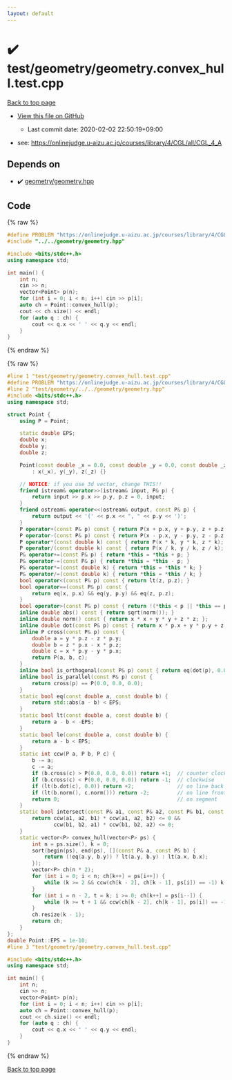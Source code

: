 ```yaml
---
layout: default
---
```


<!-- mathjax config similar to math.stackexchange -->
<script type="text/javascript" async
  src="https://cdnjs.cloudflare.com/ajax/libs/mathjax/2.7.5/MathJax.js?config=TeX-MML-AM_CHTML">
</script>
<script type="text/x-mathjax-config">
  MathJax.Hub.Config({
    TeX: { equationNumbers: { autoNumber: "AMS" }},
    tex2jax: {
      inlineMath: [ ['$','$'] ],
      processEscapes: true
    },
    "HTML-CSS": { matchFontHeight: false },
    displayAlign: "left",
    displayIndent: "2em"
  });
</script>

<script type="text/javascript" src="https://cdnjs.cloudflare.com/ajax/libs/jquery/3.4.1/jquery.min.js"></script>
<script src="https://cdn.jsdelivr.net/npm/jquery-balloon-js@1.1.2/jquery.balloon.min.js" integrity="sha256-ZEYs9VrgAeNuPvs15E39OsyOJaIkXEEt10fzxJ20+2I=" crossorigin="anonymous"></script>
<script type="text/javascript" src="../../../assets/js/copy-button.js"></script>
<link rel="stylesheet" href="../../../assets/css/copy-button.css" />


# :heavy_check_mark: test/geometry/geometry.convex_hull.test.cpp

<a href="../../../index.html">Back to top page</a>

* <a href="{{ site.github.repository_url }}/blob/master/test/geometry/geometry.convex_hull.test.cpp">View this file on GitHub</a>
    - Last commit date: 2020-02-02 22:50:19+09:00


* see: <a href="https://onlinejudge.u-aizu.ac.jp/courses/library/4/CGL/all/CGL_4_A">https://onlinejudge.u-aizu.ac.jp/courses/library/4/CGL/all/CGL_4_A</a>


## Depends on

* :heavy_check_mark: <a href="../../../library/geometry/geometry.hpp.html">geometry/geometry.hpp</a>


## Code

<a id="unbundled"></a>
{% raw %}
```cpp
#define PROBLEM "https://onlinejudge.u-aizu.ac.jp/courses/library/4/CGL/all/CGL_4_A"
#include "../../geometry/geometry.hpp"

#include <bits/stdc++.h>
using namespace std;

int main() {
    int n;
    cin >> n;
    vector<Point> p(n);
    for (int i = 0; i < n; i++) cin >> p[i];
    auto ch = Point::convex_hull(p);
    cout << ch.size() << endl;
    for (auto q : ch) {
        cout << q.x << ' ' << q.y << endl;
    }
}
```
{% endraw %}

<a id="bundled"></a>
{% raw %}
```cpp
#line 1 "test/geometry/geometry.convex_hull.test.cpp"
#define PROBLEM "https://onlinejudge.u-aizu.ac.jp/courses/library/4/CGL/all/CGL_4_A"
#line 2 "test/geometry/../../geometry/geometry.hpp"
#include <bits/stdc++.h>
using namespace std;

struct Point {
    using P = Point;

    static double EPS;
    double x;
    double y;
    double z;

    Point(const double _x = 0.0, const double _y = 0.0, const double _z = 0.0)
        : x(_x), y(_y), z(_z) {}

    // NOTICE: if you use 3d vector, change THIS!!
    friend istream& operator>>(istream& input, P& p) {
        return input >> p.x >> p.y, p.z = 0, input;
    }
    friend ostream& operator<<(ostream& output, const P& p) {
        return output << '(' << p.x << ", " << p.y << ')';
    }
    P operator+(const P& p) const { return P(x + p.x, y + p.y, z + p.z); }
    P operator-(const P& p) const { return P(x - p.x, y - p.y, z - p.z); }
    P operator*(const double k) const { return P(x * k, y * k, z * k); }
    P operator/(const double k) const { return P(x / k, y / k, z / k); }
    P& operator+=(const P& p) { return *this = *this + p; }
    P& operator-=(const P& p) { return *this = *this - p; }
    P& operator*=(const double k) { return *this = *this * k; }
    P& operator/=(const double k) { return *this = *this / k; }
    bool operator<(const P& p) const { return lt(z, p.z); }
    bool operator==(const P& p) const {
        return eq(x, p.x) && eq(y, p.y) && eq(z, p.z);
    }
    bool operator>(const P& p) const { return !(*this < p || *this == p); }
    inline double abs() const { return sqrt(norm()); }
    inline double norm() const { return x * x + y * y + z * z; };
    inline double dot(const P& p) const { return x * p.x + y * p.y + z * p.z; }
    inline P cross(const P& p) const {
        double a = y * p.z - z * p.y;
        double b = z * p.x - x * p.z;
        double c = x * p.y - y * p.x;
        return P(a, b, c);
    }
    inline bool is_orthogonal(const P& p) const { return eq(dot(p), 0.0); }
    inline bool is_parallel(const P& p) const {
        return cross(p) == P(0.0, 0.0, 0.0);
    }
    static bool eq(const double a, const double b) {
        return std::abs(a - b) < EPS;
    }
    static bool lt(const double a, const double b) {
        return a - b < -EPS;
    }
    static bool le(const double a, const double b) {
        return a - b < EPS;
    }
    static int ccw(P a, P b, P c) {
        b -= a;
        c -= a;
        if (b.cross(c) > P(0.0, 0.0, 0.0)) return +1;  // counter clockwise
        if (b.cross(c) < P(0.0, 0.0, 0.0)) return -1;  // clockwise
        if (lt(b.dot(c), 0.0)) return +2;              // on line back
        if (lt(b.norm(), c.norm())) return -2;         // on line front
        return 0;                                      // on segment
    }
    static bool intersect(const P& a1, const P& a2, const P& b1, const P& b2) {
        return ccw(a1, a2, b1) * ccw(a1, a2, b2) <= 0 &&
               ccw(b1, b2, a1) * ccw(b1, b2, a2) <= 0;
    }
    static vector<P> convex_hull(vector<P> ps) {
        int n = ps.size(), k = 0;
        sort(begin(ps), end(ps), [](const P& a, const P& b) {
            return (!eq(a.y, b.y)) ? lt(a.y, b.y) : lt(a.x, b.x);
        });
        vector<P> ch(n * 2);
        for (int i = 0; i < n; ch[k++] = ps[i++]) {
            while (k >= 2 && ccw(ch[k - 2], ch[k - 1], ps[i]) == -1) k--;
        }
        for (int i = n - 2, t = k; i >= 0; ch[k++] = ps[i--]) {
            while (k >= t + 1 && ccw(ch[k - 2], ch[k - 1], ps[i]) == -1) k--;
        }
        ch.resize(k - 1);
        return ch;
    }
};
double Point::EPS = 1e-10;
#line 3 "test/geometry/geometry.convex_hull.test.cpp"

#include <bits/stdc++.h>
using namespace std;

int main() {
    int n;
    cin >> n;
    vector<Point> p(n);
    for (int i = 0; i < n; i++) cin >> p[i];
    auto ch = Point::convex_hull(p);
    cout << ch.size() << endl;
    for (auto q : ch) {
        cout << q.x << ' ' << q.y << endl;
    }
}

```
{% endraw %}

<a href="../../../index.html">Back to top page</a>


